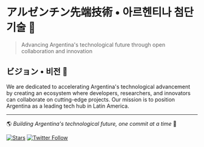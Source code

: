 # アルゼンチン先端技術 • 아르헨티나 첨단 기술 🚀

> Advancing Argentina's technological future through open collaboration and innovation

## ビジョン • 비전 🌟

We are dedicated to accelerating Argentina's technological advancement by creating an ecosystem where developers, researchers, and innovators can collaborate on cutting-edge projects. Our mission is to position Argentina as a leading tech hub in Latin America.

---

🌎 *Building Argentina's technological future, one commit at a time* 🚀

[![Stars](https://img.shields.io/github/stars/TechArgentina?style=social)](https://github.com/Artvr1t0/)
[![Twitter Follow](https://img.shields.io/twitter/follow/TechArgentina?style=social)](https://twitter.com/TechArgentina)
